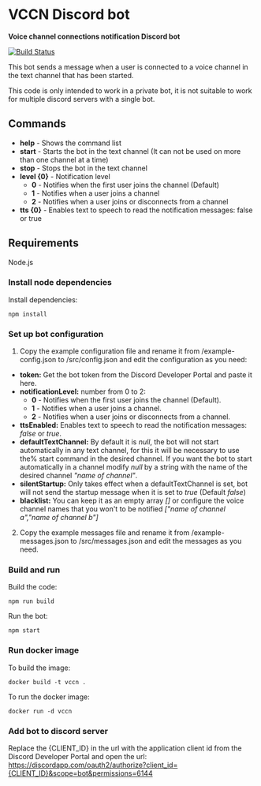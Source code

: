 # VCCN Discord bot
**Voice channel connections notification Discord bot**

[![Build Status](https://travis-ci.org/jsirgo/vccn-discord-bot.svg?branch=master)](https://travis-ci.org/jsirgo/vccn-discord-bot)

This bot sends a message when a user is connected to a voice channel in the text channel that has been started.

This code is only intended to work in a private bot, it is not suitable to work for multiple discord servers with a single bot.

## Commands
* **help** - Shows the command list
* **start** - Starts the bot in the text channel (It can not be used on more than one channel at a time)
* **stop** - Stops the bot in the text channel
* **level {0}** - Notification level
    * **0** - Notifies when the first user joins the channel (Default)
    * **1** - Notifies when a user joins a channel
    * **2** - Notifies when a user joins or disconnects from a channel
* **tts {0}** - Enables text to speech to read the notification messages: false or true

## Requirements
Node.js

### Install node dependencies
Install dependencies:
```shell
npm install
```

### Set up bot configuration
1. Copy the example configuration file and rename it from /example-config.json to /src/config.json and edit the configuration as you need:
* **token:** Get the bot token from the Discord Developer Portal and paste it here.
* **notificationLevel:** number from 0 to 2:
    * **0** - Notifies when the first user joins the channel (Default).
    * **1** - Notifies when a user joins a channel.
    * **2** - Notifies when a user joins or disconnects from a channel.
* **ttsEnabled:** Enables text to speech to read the notification messages: *false* or *true*.
* **defaultTextChannel:** By default it is *null*, the bot will not start automatically in any text channel, for this it will be necessary to use the% start command in the desired channel. If you want the bot to start automatically in a channel modify *null* by a string with the name of the desired channel *"name of channel"*.
* **silentStartup:** Only takes effect when a defaultTextChannel is set, bot will not send the startup message when it is set to *true* (Default *false*)
* **blacklist:** You can keep it as an empty array *[]* or configure the voice channel names that you won't to be notified *["name of channel a","name of channel b"]*

2. Copy the example messages file and rename it from /example-messages.json to /src/messages.json and edit the messages as you need.

### Build and run
Build the code:
```shell
npm run build
```
Run the bot:
```shell
npm start
```

### Run docker image
To build the image:
```shell
docker build -t vccn .
```
To run the docker image:
```shell
docker run -d vccn
```

### Add bot to discord server
Replace the {CLIENT_ID} in the url with the application client id from the Discord Developer Portal and open the url:
https://discordapp.com/oauth2/authorize?client_id={CLIENT_ID}&scope=bot&permissions=6144
